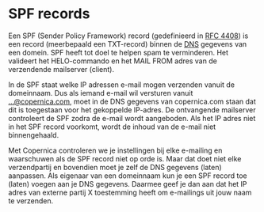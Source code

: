 # SPF records

Een SPF (Sender Policy Framework) record (gedefinieerd in [RFC
4408](http://www.openspf.org/Specifications "Open SPF specificaties"))
is een record (meerbepaald een TXT-record) binnen de
[DNS](./dns-data-what-does-it-do.md "Kennisartikel over DNS")
gegevens van een domein. SPF heeft tot doel te helpen spam te
verminderen. Het valideert het HELO-commando en het MAIL FROM adres van
de verzendende mailserver (client).

In de SPF staat welke IP adressen e-mail mogen verzenden vanuit de
domeinnaam. Dus als iemand e-mail wil versturen vanuit
...@copernica.com, moet in de DNS gegevens van copernica.com staan dat
dit is toegestaan voor het gekoppelde IP-adres. De ontvangende
mailserver controleert de SPF zodra de e-mail wordt aangeboden. Als het
IP adres niet in het SPF record voorkomt, wordt de inhoud van de e-mail
niet binnengehaald.

Met Copernica controleren we je instellingen bij elke e-mailing en
waarschuwen als de SPF record niet op orde is. Maar dat doet niet elke
verzendpartij en bovendien moet je zelf de DNS gegevens (laten)
aanpassen. Als eigenaar van een domeinnaam kun je een SPF record toe
(laten) voegen aan je DNS gegevens. Daarmee geef je dan aan dat het IP
adres van externe partij X toestemming heeft om e-mailings uit jouw naam
te verzenden.
